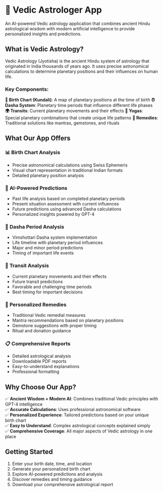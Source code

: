 # 🔮 Vedic Astrologer App

An AI-powered Vedic astrology application that combines ancient Hindu astrological wisdom with modern artificial intelligence to provide personalized insights and predictions.

## What is Vedic Astrology?

Vedic Astrology (Jyotisha) is the ancient Hindu system of astrology that originated in India thousands of years ago. It uses precise astronomical calculations to determine planetary positions and their influences on human life.

### Key Components:

**🌟 Birth Chart (Kundali)**: A map of planetary positions at the time of birth
**⏰ Dasha System**: Planetary time periods that influence different life phases  
**🌍 Transits**: Current planetary movements and their effects
**💫 Yogas**: Special planetary combinations that create unique life patterns
**💎 Remedies**: Traditional solutions like mantras, gemstones, and rituals

## What Our App Offers

### 📊 **Birth Chart Analysis**
- Precise astronomical calculations using Swiss Ephemeris
- Visual chart representation in traditional Indian formats
- Detailed planetary position analysis

### 🔮 **AI-Powered Predictions**
- Past life analysis based on completed planetary periods
- Present situation assessment with current influences
- Future predictions using advanced Dasha calculations
- Personalized insights powered by GPT-4

### 💫 **Dasha Period Analysis**
- Vimshottari Dasha system implementation
- Life timeline with planetary period influences
- Major and minor period predictions
- Timing of important life events

### 🌟 **Transit Analysis**
- Current planetary movements and their effects
- Future transit predictions
- Favorable and challenging time periods
- Best timing for important decisions

### 💎 **Personalized Remedies**
- Traditional Vedic remedial measures
- Mantra recommendations based on planetary positions
- Gemstone suggestions with proper timing
- Ritual and donation guidance

### 📋 **Comprehensive Reports**
- Detailed astrological analysis
- Downloadable PDF reports
- Easy-to-understand explanations
- Professional formatting

## Why Choose Our App?

✅ **Ancient Wisdom + Modern AI**: Combines traditional Vedic principles with GPT-4 intelligence  
✅ **Accurate Calculations**: Uses professional astronomical software  
✅ **Personalized Experience**: Tailored predictions based on your unique birth chart  
✅ **Easy to Understand**: Complex astrological concepts explained simply  
✅ **Comprehensive Coverage**: All major aspects of Vedic astrology in one place

## Getting Started

1. Enter your birth date, time, and location
2. Generate your personalized birth chart
3. Explore AI-powered predictions and analysis
4. Discover remedies and timing guidance
5. Download your comprehensive astrological report
